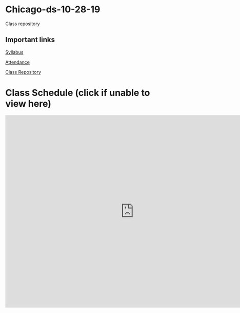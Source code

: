 # Chicago-ds-10-28-19
Class repository



## Important links 

[Syllabus](https://drive.google.com/file/d/1GV1nO8scPDJ6YRjHhkZdivPyLsZ90CQx/view?usp=sharing)

[Attendance](https://docs.google.com/spreadsheets/d/1XooBQpwlSm_V6Rdgeg29jeqiJEwMVtB9TofZ49F_zZI/edit?ts=5d3b1607#gid=0)

[Class Repository](https://github.com/learn-co-students/Chicago-ds-10-28-19)

# Class Schedule (click if unable to view here)
<iframe src="https://calendar.google.com/calendar?cid=ZmxhdGlyb25zY2hvb2wuY29tX240dThydG9pYXYxam5vM2N0Y2llMDYwMjVnQGdyb3VwLmNhbGVuZGFyLmdvb2dsZS5jb20height=600&amp;wkst=1&amp;bgcolor=%23ffffff&amp;ctz=America%2FChicago&amp;src=ZmxhdGlyb25zY2hvb2wuY29tXzdlM2NnYmdoODJzMnBwM3ZnZjYxZjRlY2E0QGdyb3VwLmNhbGVuZGFyLmdvb2dsZS5jb20&amp;src=ZmxhdGlyb25zY2hvb2wuY29tX3Vuc2prcmtxajRzcWFwMzAwMGFqZ243NmFzQGdyb3VwLmNhbGVuZGFyLmdvb2dsZS5jb20&amp;color=%23039BE5&amp;color=%23616161&amp;mode=WEEK" style="border-width:0" width="800" height="600" frameborder="0" scrolling="no"></iframe>

